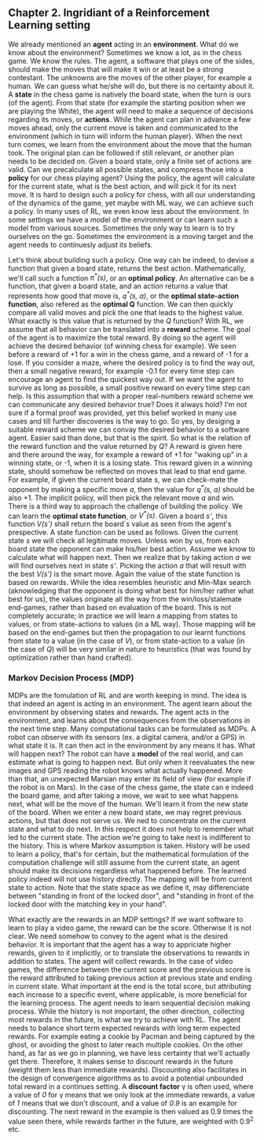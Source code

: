 ## Chapter 2. Ingridiant of a Reinforcement Learning setting

We already mentioned an __agent__ acting in an __environment__. What do we know about the environment? Sometimes we know a lot, as in the chess game. We know the rules. The agent, a software that plays one of the sides, should make the moves that will make it win or at least be a strong contestant. The unknowns are the moves of the other player, for example a human. We can guess what he/she will do, but there is no certainty about it. A __state__ in the chess game is natively the board state, when the turn is ours (of the agent). From that state (for example the starting position when we are playing the White), the agent will need to make a sequence of decisions regarding its moves, or __actions__. While the agent can plan in advance a few moves ahead, only the current move is taken and communicated to the environment (which in turn will inform the human player). When the next turn comes, we learn from the environment about the move that the human took. The original plan can be followed if still relevant, or another plan needs to be decided on. Given a board state, only a finite set of actions are valid. Can we precalculate all possible states, and compress those into a __policy__ for our chess playing agent? Using the policy, the agent will calculate for the current state, what is the best action, and will pick it for its next move. It is hard to design such a policy for chess, with all our understanding of the dynamics of the game, yet maybe with ML way, we can achieve such a policy. In many uses of RL, we even know less about the environment. In some settings we have a model of the environment or can learn such a model from various sources. Sometimes the only way to learn is to try ourselves on the go. Sometimes the environment is a moving target and the agent needs to continuesly adjust its beliefs.

Let's think about building such a policy. One way can be indeed, to devise a function that given a board state, returns the best action. Mathematically, we'll call such a function *&pi;<sup>\*</sup>(s)*, or an __optimal policy__. An alternative can be a function, that given a board state, and an action returns a value that represents how good that move is, *q<sup>\*</sup>(s, a)*, or the __optimal state-action function__, also refered as the __optimal Q__ function. We can then quickly compare all valid moves and pick the one that leads to the highest value. What exactly is this value that is returned by the *Q* function? With RL, we assume that all behavior can be translated into a __reward__ scheme. The goal of the agent is to maximize the total reward. By doing so the agent will achieve the desired behavior (of winning chess for example).
We seen before a reward of +1 for a win in the chess game, and a reward of -1 for a lose. If you consider a maze, where the desired policy is to find the way out, then a small negative reward, for example -0.1 for every time step can encourage an agent to find the quickest way out. If we want the agent to survive as long as possible, a small positive reward on every time step can help. Is this assumption that with a proper real-numbers reward scheme we can communicate any desired behavior true? Does it always hold? I'm not sure if a formal proof was provided, yet this belief worked in many use cases and till further discoveries is the way to go. So yes, by desiging a suitable reward scheme we can convay the desired behavior to a software agent. Easier said than done, but that is the spirit. So what is the relation of the reward function and the value returned by *Q*? A reward is given here and there around the way, for example a reward of +1 for "waking up" in a winning state, or -1, when it is a losing state. This reward given in a winning state, should somehow be reflected on moves that lead to that end game. For example, if given the current board state *s*, we can check-mate the opponent by making a specific move *a*, then the value for *q<sup>\*</sup>(s, a)* should be also +1. The implicit policy, will then pick the relevant move *a* and win. There is a third way to approach the challenge of building the policy. We can learn the __optimal state function__, or *V<sup>\*</sup>(s)*. Given a board *s'*, this function *V(s')* shall return the board`s value as seen from the agent's prespective. A state function can be used as follows. Given the current state *s* we will check all legitimate moves. Unless won by us, from each board state the opponent can make his/her best action. Assume we know to calculate what will happen next. Then we realize that by taking action *a* we will find ourselves next in state *s'*. Picking the action *a* that will result with the best *V(s')* is the smart move. Again the value of the state function is based on rewards. While the idea resembles heuristic and Min-Max search (aknowledging that the opponent is doing what best for him/her rather what best for us), the values originate all the way from the win/loss/stalemate end-games, rather than based on evaluation of the board. This is not completely accurate; in practice we will learn a mapping from states to values, or from state-actions to values (in a ML way). Those mapping will be based on the end-games but then the propagation to our learnt functions from state to a value (in the case of *V*), or from state-action to a value (in the case of *Q*) will be very similar in nature to heuristics (that was found by optimization rather than hand crafted).

### Markov Decision Process (MDP)

MDPs are the fomulation of RL and are worth keeping in mind. The idea is that indeed an agent is acting in an environment. The agent learn about the environment by observing states and rewards. The agent acts in the environment, and learns about the consequences from the observations in the next time step. Many computational tasks can be formulated as MDPs. A robot can observe with its sensors (ex. a digital camera, and/or a GPS) in what state it is. It can then act in the environment by any means it has. What will happen next? The robot can have a __model__ of the real world, and can estimate what is going to happen next. But only when it reevaluates the new images and GPS reading the robot knows what actually happened. More than that, an unexpected Marsian may enter its field of view (for example if the robot is on Mars). In the case of the chess game, the state can e indeed the board game, and after taking a move, we wait to see what happens next, what will be the move of the human. We'll learn it from the new state of the board. When we enter a new board state, we may regret previous actions, but that does not serve us. We ned to concentrate on the current state and what to do next. In this respect it does not help to remember what led to the current state. The action we're going to take next is indifferent to the history. This is where Markov assumption is taken. History will be used to learn a policy, that's for certain, but the mathematical formulation of the computation challenge will still assume from the current state, an agent should make its decisions regardless what happened before. The learned policy indeed will not use history directly. The mapping will be from current state to action. Note that the state space as we define it, may differenciate between "standing in front of the locked door", and "standing in front of the locked door with the matching key in your hand".

What exactly are the rewards in an MDP settings? If we want software to learn to play a video game, the reward can be the score. Otherwise it is not clear. We need somehow to convey to the agent what is the desired behavior. It is important that the agent has a way to appriciate higher rewards, given to it implicitly, or to translate the observations to rewards in addition to states. The agent will collect rewards. In the case of video games, the difference between the current score and the previous score is the reward attributed to taking previous action at previous state and ending in current state. What important at the end is the total score, but attributing each increase to a specific event, where applicable, is more beneficial for the learning process. The agent needs to learn sequential decision making process. While the history is not important, the other direction, collecting most rewards in the future, is what we try to achieve with RL. The agent needs to balance short term expected rewards with long term expected rewards. For example eating a cookie by Pacman and being captured by the ghost, or avoiding the ghost to later reach multiple cookies. On the other hand, as far as we go in planning, we have less certainty that we'll actually get there. Therefore, it makes sense to discount rewards in the future (weight them less than immediate rewards). Discounting also facilitates in the design of convergence algorithms as to avoid a potential unbounded total reward in a continues setting. A __discount factor__ &gamma; is often used, where a value of *0* for &gamma; means that we only look at the immediate rewards, a value of *1* means that we don't discount, and a value of *0.9* is an example for discounting. The next reward in the example is then valued as 0.9 times the value seen there, while rewards farther in the future, are weighted with 0.9<sup>2</sup> etc.      

